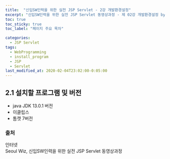 ```yaml
---
title:  "신입SW인력을 위한 실전 JSP Servlet - 2강 개발환경설정"
excerpt: "신입SW인력을 위한 실전 JSP Servlet 동영상과정 - 제 02강 개발환경설정 by.Seoul Wiz"
toc: true
toc_sticky: true
toc_label: "페이지 주요 목차"

categories:
  - JSP Servlet
tags:
  - WebProgramming
  - install_program
  - JSP
  - Servlet
last_modified_at: 2020-02-04T23:02:00-0:05:00
---
```

## 2.1 설치할 프로그램 및 버전
- java JDK 13.0.1 버전
- 이클립스
- 톰캣 7버전<br/>

### 출처
인터넷<br/>
Seoul Wiz, 신입SW인력을 위한 실전 JSP Servlet 동영상과정